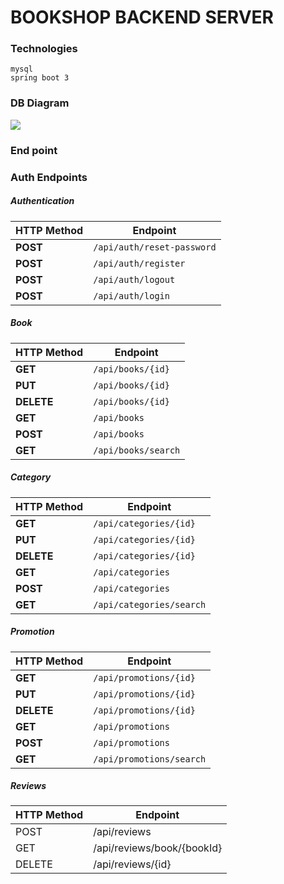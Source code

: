# BOOKSHOP BACKEND SERVER
### Technologies
```
mysql
spring boot 3
```
### DB Diagram
![](https://i.imgur.com/IWBSjSH.png)

### End point
### Auth Endpoints
##### Authentication

| HTTP Method | Endpoint                           |
|-------------|------------------------------------|
| **POST**    | `/api/auth/reset-password`         | 
| **POST**    | `/api/auth/register`               | 
| **POST**    | `/api/auth/logout`                 |
| **POST**    | `/api/auth/login`                  | 

##### Book
| HTTP Method | Endpoint                           |
|-------------|------------------------------------|
| **GET**     | `/api/books/{id}`                  | 
| **PUT**     | `/api/books/{id}`                  |
| **DELETE**  | `/api/books/{id}`                  | 
| **GET**     | `/api/books`                       |
| **POST**    | `/api/books`                       | 
| **GET**     | `/api/books/search`                | 

##### Category

| HTTP Method | Endpoint                           |
|-------------|------------------------------------|
| **GET**     | `/api/categories/{id}`             |
| **PUT**     | `/api/categories/{id}`             |
| **DELETE**  | `/api/categories/{id}`             |
| **GET**     | `/api/categories`                  |
| **POST**    | `/api/categories`                  |
| **GET**     | `/api/categories/search`           |


##### Promotion
| HTTP Method | Endpoint                           |
|-------------|------------------------------------|
| **GET**     | `/api/promotions/{id}`             |
| **PUT**     | `/api/promotions/{id}`             |
| **DELETE**  | `/api/promotions/{id}`             |
| **GET**     | `/api/promotions`                  |
| **POST**    | `/api/promotions`                  |
| **GET**     | `/api/promotions/search`           |

##### Reviews
HTTP Method | Endpoint
------------|---------
POST        | /api/reviews
GET         | /api/reviews/book/{bookId}
DELETE      | /api/reviews/{id}
